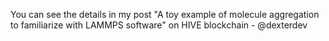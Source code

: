You can see the details in my post "A toy example of molecule aggregation to familiarize with LAMMPS software" on HIVE blockchain - @dexterdev
